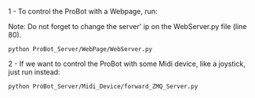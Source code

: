 1 - To control the ProBot with a Webpage, run:

Note: Do not forget to change the server' ip on the WebServer.py file (line 80).

    python ProBot_Server/WebPage/WebServer.py 


2 - If we want to control the ProBot with some Midi device, like a joystick, just run instead:

    python ProBot_Server/Midi_Device/forward_ZMQ_Server.py
